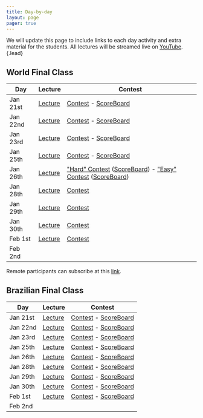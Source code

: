 ```yaml
---
title: Day-by-day
layout: page
pager: true
---
```


We will update this page to include links to each day activity and extra material for the students. All lectures will be streamed live on [YouTube](https://www.youtube.com/c/UnicampIC).
{.lead}

## World Final Class

Day      | Lecture | Contest
---------|---------|--------
Jan 21st | [Lecture](https://www.youtube.com/watch?v=b0aM90jxeOo) | [Contest](contests-w/20190121.pdf) - [ScoreBoard](http://neerc.ifmo.ru/trains/brazil/2019/20190121.html)
Jan 22nd | [Lecture](https://www.youtube.com/watch?v=nPAdIbSf10g) | [Contest](contests-w/20190122.pdf) - [ScoreBoard](http://neerc.ifmo.ru/trains/brazil/2019/20190122.html)
Jan 23rd | [Lecture](https://www.youtube.com/watch?v=QBE8HQCptGE) | [Contest](contests-w/20190123.pdf) - [ScoreBoard](http://neerc.ifmo.ru/trains/brazil/2019/20190123.html)
Jan 25th | [Lecture](https://www.youtube.com/watch?v=0T5-pyl-vK0) | [Contest](contests-w/20190125.pdf) - [ScoreBoard](http://neerc.ifmo.ru/trains/brazil/2019/20190125.html)
Jan 26th | [Lecture](https://www.youtube.com/watch?v=vNJ4mv9byRU) | ["Hard" Contest](contests-w/20190126-hard.pdf) ([ScoreBoard](http://neerc.ifmo.ru/trains/brazil/2019/20190126.html)) - ["Easy" Contest](contests-w/20190126-easy.pdf) ([ScoreBoard](http://neerc.ifmo.ru/trains/brazil/2019/20190126e.html))
Jan 28th | [Lecture](https://www.youtube.com/watch?v=jnNPN_LJhrw) | [Contest](contests-w/20190128.pdf)
Jan 29th | [Lecture](https://www.youtube.com/watch?v=ZtiRhvHltAo) | [Contest](contests-w/20190129.pdf)
Jan 30th | [Lecture](https://www.youtube.com/watch?v=0gYmZ4bU6sE) | [Contest](contests-w/20190130.pdf)
Feb 1st  | [Lecture](https://www.youtube.com/watch?v=g16Zi61BDHs) | [Contest](contests-w/20190201.pdf)
Feb 2nd  | |

Remote participants can subscribe at this [link](https://docs.google.com/forms/d/e/1FAIpQLSfL7jxcfCOFS3b1BxaE82qzcRHSIZtHOrwOJC-_gkRegfR_cg/viewform).

## Brazilian Final Class

Day      | Lecture | Contest
---------|---------|--------
Jan 21st | [Lecture](https://www.youtube.com/watch?v=bvUYEJoTEzs) | [Contest](contests-b/20190121.pdf) - [ScoreBoard](https://www.urionlinejudge.com.br/judge/en/tournaments/rank/1501)
Jan 22nd | [Lecture](https://www.youtube.com/watch?v=EkqHbpZRoSM) | [Contest](contests-b/20190122.pdf) - [ScoreBoard](https://vjudge.net/contest/280166#rank)
Jan 23rd | [Lecture](https://www.youtube.com/watch?v=KwDSS8_-FhA) | [Contest](contests-b/20190123.pdf) - [ScoreBoard](https://vjudge.net/contest/279942#rank)
Jan 25th | [Lecture](https://www.youtube.com/watch?v=QoQOUfImlN4) | [Contest](contests-b/20190125.pdf) - [ScoreBoard](https://vjudge.net/contest/280721#rank)
Jan 26th | [Lecture](https://www.youtube.com/watch?v=nGXFc-cL-uA) | [Contest](contests-b/20190126.pdf) - [ScoreBoard](https://vjudge.net/contest/280943#rank)
Jan 28th | [Lecture](https://www.youtube.com/watch?v=ARgMteH_K7A) | [Contest](contests-b/20190128.pdf) - [ScoreBoard](https://vjudge.net/contest/280563#rank)
Jan 29th | [Lecture](https://www.youtube.com/watch?v=5kk_5HcwqOg) | [Contest](contests-b/20190129.pdf) - [ScoreBoard](https://vjudge.net/contest/281335#rank)
Jan 30th | [Lecture](https://www.youtube.com/watch?v=oE190LF9VbE) | [Contest](contests-b/20190130.pdf) - [ScoreBoard](https://vjudge.net/contest/279947#rank)
Feb 1st  | [Lecture](https://www.youtube.com/watch?v=9nI27RGTRQY) | [Contest](contests-b/20190201.pdf) - [ScoreBoard](https://vjudge.net/contest/282103#rank)
Feb 2nd  | |
